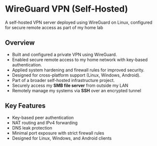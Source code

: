# WireGuard VPN (Self-Hosted)

A self-hosted VPN server deployed using WireGuard on Linux, configured for secure remote access as part of my home lab

## Overview

- Built and configured a private VPN using WireGuard.
- Enabled secure remote access to my home network with key-based authentication.
- Applied system hardening and firewall rules for improved security.
- Designed for cross-platform support (Linux, Windows, Android).
- Part of a broader self-hosted infrastructure project.
- Securely access my **SMB file server** from outside my LAN
- Remotely manage my systems via **SSH** over an encrypted tunnel

## Key Features

- Key-based peer authentication
- NAT routing and IPv4 forwarding
- DNS leak protection
- Minimal port exposure with strict firewall rules
- Designed for Linux, Windows, and Android clients
